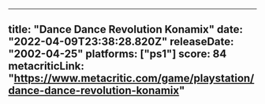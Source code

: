 
---
title: "Dance Dance Revolution Konamix"
date: "2022-04-09T23:38:28.820Z"
releaseDate: "2002-04-25"
platforms: ["ps1"]
score: 84
metacriticLink: "https://www.metacritic.com/game/playstation/dance-dance-revolution-konamix"
---
